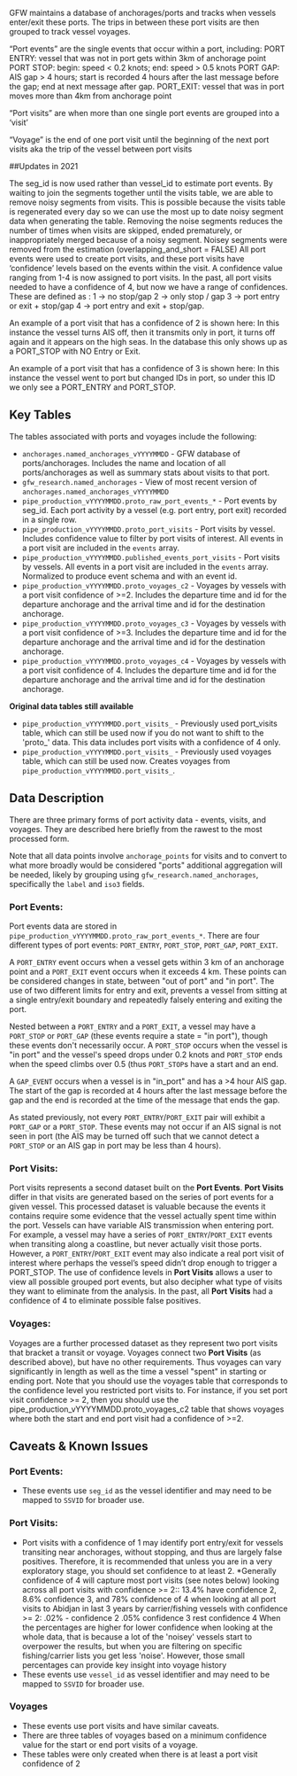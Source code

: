 GFW maintains a database of anchorages/ports and tracks when vessels enter/exit these ports. The trips in between these port visits are then grouped to track vessel voyages. 

“Port events” are the single events that occur within a port, including:
PORT ENTRY: vessel that was not in port gets within 3km of anchorage point
PORT STOP: begin: speed < 0.2 knots; end: speed > 0.5 knots
PORT GAP: AIS gap  > 4 hours; start is recorded 4 hours after the last message before the gap; end at next message after gap.
PORT_EXIT: vessel that was in port moves more than 4km from anchorage point

“Port visits” are when more than one single port events are grouped into a ‘visit’ 

“Voyage” is the end of one port visit until the beginning of the next port visits aka the trip of the vessel between port visits



##Updates in 2021

The seg_id is now used rather than vessel_id to estimate port events. By waiting to join the segments together until the visits table, we are able to remove noisy segments from visits. This is possible because the visits table is regenerated every day so we can use the most up to date noisy segment data when generating the table.  Removing the noise segments reduces the number of times when visits are skipped, ended prematurely, or inappropriately merged because of a noisy segment. Noisey segments were removed from the estimation (overlapping_and_short = FALSE)
All port events were used to create port visits, and these port visits have ‘confidence’ levels based on the events within the visit. A confidence value ranging from 1-4 is now assigned to port visits.  In the past, all port visits needed to have a confidence of 4, but now we have a range of confidences. These are defined as : 
1 -> no stop/gap
2 -> only stop / gap
3 -> port entry or exit + stop/gap
4 -> port entry and exit + stop/gap.
	
An example of a port visit that has a confidence of 2 is shown here: In this instance the vessel turns AIS off, then it transmits only in port, it turns off again and it appears on the high seas. In the database this only shows up as a PORT_STOP with NO Entry or Exit. 
 
An example of a port visit that has a confidence of 3 is shown here: In this instance the vessel went to port but changed IDs in port, so under this ID we only see a PORT_ENTRY and PORT_STOP.

## Key Tables

The tables associated with ports and voyages include the following:

+ `anchorages.named_anchorages_vYYYYMMDD` - GFW database of ports/anchorages. Includes the name and location of all ports/anchorages as well as summary stats about visits to that port.
+ `gfw_research.named_anchorages` - View of most recent version of `anchorages.named_anchorages_vYYYYMMDD`
+ `pipe_production_vYYYYMMDD.proto_raw_port_events_*` - Port events by seg_id. Each port activity by a vessel (e.g. port entry, port exit) recorded in a single row. 
+ `pipe_production_vYYYYMMDD.proto_port_visits` - Port visits by vessel. Includes confidence value to filter by port visits of interest. All events in a port visit are included in the `events` array. 
+ `pipe_production_vYYYYMMDD.published_events_port_visits` - Port visits by vessels. All events in a port visit are included in the `events` array.  Normalized to produce event schema and with an event id.
+ `pipe_production_vYYYYMMDD.proto_voyages_c2` - Voyages by vessels with a port visit confidence of >=2. Includes the departure time and id for the departure anchorage and the arrival time and id for the destination anchorage.
+ `pipe_production_vYYYYMMDD.proto_voyages_c3` - Voyages by vessels with a port visit confidence of >=3. Includes the departure time and id for the departure anchorage and the arrival time and id for the destination anchorage.
+ `pipe_production_vYYYYMMDD.proto_voyages_c4` - Voyages by vessels with a port visit confidence of 4. Includes the departure time and id for the departure anchorage and the arrival time and id for the destination anchorage.

**Original data tables still available**
+ `pipe_production_vYYYYMMDD.port_visits_` - Previously used port_visits table, which can still be used now if you do not want to shift to the 'proto_' data. This data includes port visits with a confidence of 4 only. 
+ `pipe_production_vYYYYMMDD.port_visits_` - Previously used voyages table, which can still be used now. Creates voyages from `pipe_production_vYYYYMMDD.port_visits_`. 


## Data Description
There are three primary forms of port activity data - events, visits, and voyages. They are described here briefly from the rawest to the most processed form.  

Note that all data points involve `anchorage_points` for visits and to convert to what more broadly would be considered "ports" additional aggregation will be needed, likely by grouping using `gfw_research.named_anchorages`, specifically the `label` and `iso3` fields.   
  
### Port Events:  
  
Port events data are stored in `pipe_production_vYYYYMMDD.proto_raw_port_events_*`. There are four different types of port events: `PORT_ENTRY`, `PORT_STOP`, `PORT_GAP`, `PORT_EXIT`. 

A `PORT_ENTRY` event occurs when a vessel gets within 3 km of an anchorage point and a `PORT_EXIT` event occurs when it exceeds 4 km. These points can be considered changes in state, between "out of port" and "in port". The use of two different limits for entry and exit, prevents a vessel from sitting at a single entry/exit boundary and repeatedly falsely entering and exiting the port.   

Nested between a `PORT_ENTRY` and a `PORT_EXIT`, a vessel may have a `PORT_STOP` or `PORT_GAP` (these events require a state = "in port"), though these events don't necessarily occur. A `PORT_STOP` occurs when the vessel is "in port" and the vessel's speed drops under 0.2 knots and `PORT_STOP` ends when the speed climbs over 0.5 (thus `PORT_STOP`s have a start and an end.  

A `GAP_EVENT` occurs when a vessel is in "in_port" and has a >4 hour AIS gap.  The start of the gap is recorded at 4 hours after the last message before the gap and the end is recorded at the time of the message that ends the gap.

As stated previously, not every `PORT_ENTRY`/`PORT_EXIT` pair will exhibit a `PORT_GAP` or a `PORT_STOP`. These events may not occur if an AIS signal is not seen in port (the AIS may be turned off such that we cannot detect a `PORT_STOP` or an AIS gap in port may be less than 4 hours).  

### Port Visits:  
  
Port visits represents a second dataset built on the **Port Events**. **Port Visits** differ in that visits are generated based on the series of port events for a given vessel. This processed dataset is valuable because the events it contains require some evidence that the vessel actually spent time within the port. Vessels can have variable AIS transmission when entering port. For example, a vessel may have a series of `PORT_ENTRY`/`PORT_EXIT` events when transiting along a coastline, but never actually visit those ports. However, a `PORT_ENTRY`/`PORT_EXIT` event may also indicate a real port visit of interest where perhaps the vessel’s speed didn’t drop enough to trigger a PORT_STOP. The use of confidence levels in  **Port Visits** allows a user to view all possible grouped port events, but also decipher what type of visits they want to eliminate from the analysis. In the past, all **Port Visits** had a confidence of 4 to eliminate possible false positives.  

### Voyages:

Voyages are a further processed dataset as they represent two port visits that bracket a transit or voyage. Voyages connect two **Port Visits** (as described above), but have no other requirements. Thus voyages can vary significantly in length as well as the time a vessel "spent" in starting or ending port. Note that you should use the voyages table that corresponds to the confidence level you restricted port visits to. For instance, if you set port visit confidence >= 2, then you should use the pipe_production_vYYYYMMDD.proto_voyages_c2 table that shows voyages where both the start and end port visit had a confidence of >=2.

## Caveats & Known Issues

### Port Events:  
* These events use `seg_id` as the vessel identifier and may need to be mapped to `SSVID` for broader use.  

### Port Visits:
* Port visits with a confidence of 1 may identify port entry/exit for vessels transiting near anchorages, without stopping, and thus are largely false positives. Therefore, it is recommended that unless you are in a very exploratory stage, you should set confidence to at least 2. 
*Generally confidence of 4 will capture most port visits (see notes below)
 looking across all port visits with confidence >= 2::
13.4% have confidence 2, 8.6% confidence 3, and 78% confidence of 4
when looking at all port visits to Abidjan in last 3 years by carrier/fishing vessels with confidence >= 2:
.02% - confidence 2
.05% confidence 3
rest confidence 4
When the percentages are higher for lower confidence when looking at the whole data, that is because a lot of the 'noisey' vessels start to overpower the results, but when you are filtering on specific fishing/carrier lists you get less 'noise'. However, those small percentages can provide key insight into voyage history
* These events use `vessel_id` as vessel identifier and may need to be mapped to `SSVID` for broader use.  

### Voyages
* These events use port visits and have similar caveats.  
* There are three tables of voyages based on a minimum confidence value for the start or end port visits of a voyage. 
* These tables were only created when there is at least a port visit confidence of 2
